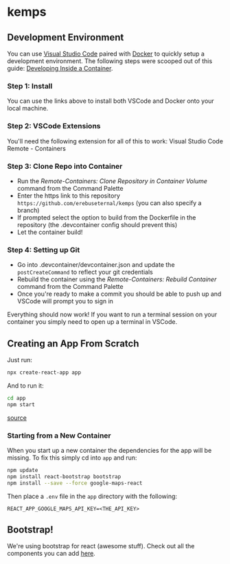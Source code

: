 # kemps


## Development Environment
You can use [Visual Studio Code](https://code.visualstudio.com/) paired with [Docker](https://www.docker.com/) to quickly setup a development environment. The following steps were scooped out of this guide: [Developing Inside a Container](https://code.visualstudio.com/docs/remote/containers). 

### Step 1: Install
You can use the links above to install both VSCode and Docker onto your local machine. 

### Step 2: VSCode Extensions
You'll need the following extension for all of this to work: Visual Studio Code Remote - Containers

### Step 3: Clone Repo into Container
- Run the *Remote-Containers: Clone Repository in Container Volume* command from the Command Palette 
- Enter the https link to this repository `https://github.com/erebuseternal/kemps` (you can also specify a branch)
- If prompted select the option to build from the Dockerfile in the repository (the .devcontainer config should prevent this)
- Let the container build!

### Step 4: Setting up Git
- Go into .devcontainer/devcontainer.json and update the `postCreateCommand` to reflect your git credentials
- Rebuild the container using the *Remote-Containers: Rebuild Container* command from the Command Palette
- Once you're ready to make a commit you should be able to push up and VSCode will prompt you to sign in

Everything should now work! If you want to run a terminal session on your container you simply need to open up a terminal in VSCode. 

## Creating an App From Scratch
Just run:
```bash
npx create-react-app app
```

And to run it:
```bash
cd app
npm start
```

[source](https://reactjs.org/docs/create-a-new-react-app.html)

### Starting from a New Container
When you start up a new container the dependencies for the app will be missing. To fix this simply cd into `app` and run:
```bash
npm update
npm install react-bootstrap bootstrap
npm install --save --force google-maps-react
```

Then place a `.env` file in the `app` directory with the following:
```
REACT_APP_GOOGLE_MAPS_API_KEY=<THE_API_KEY>
```

## Bootstrap!
We're using bootstrap for react (awesome stuff). Check out all the components you can add [here](https://react-bootstrap.github.io/components/alerts).